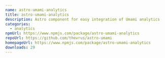 ```yaml
---
name: astro-umami-analytics
title: astro-umami-analytics
description: Astro component for easy integration of Umami analytics
categories:
  - analytics
npmUrl: https://www.npmjs.com/package/astro-umami-analytics
repoUrl: https://github.com/thevrus/astro-umami
homepageUrl: https://www.npmjs.com/package/astro-umami-analytics
downloads: 29
---
```

